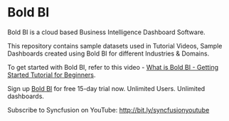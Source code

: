 # Bold BI

Bold BI is a cloud based Business Intelligence Dashboard Software.

This repository contains sample datasets used in Tutorial Videos, Sample Dashboards created using Bold BI for different Industries & Domains.

To get started with Bold BI, refer to this video - [What is Bold BI - Getting Started Tutorial for Beginners](https://youtu.be/YZTBpGokO7Y).

Sign up [Bold BI](https://boldbi.com) for free 15-day trial now. Unlimited Users. Unlimited dashboards.

Subscribe to Syncfusion on YouTube: http://bit.ly/syncfusionyoutube
